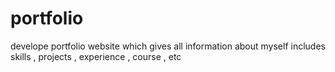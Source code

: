 # portfolio
develope portfolio website which gives all information about myself includes skills , projects , experience , course , etc
